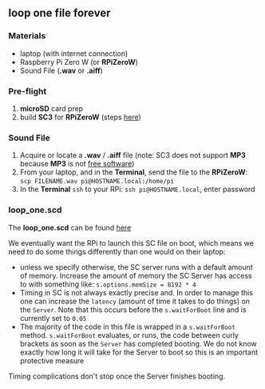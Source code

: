 ## loop one file forever

### Materials
* laptop (with internet connection)
* Raspberry Pi Zero W (or **RPiZeroW**)
* Sound File (**.wav** or **.aiff**)

### Pre-flight

1. **microSD** card prep
2. build **SC3** for **RPiZeroW** (steps [here](https://github.com/redFrik/supercolliderStandaloneRPI1))


### Sound File

1. Acquire or locate a **.wav** / **.aiff** file (note: SC3 does not support **MP3** because **MP3** is not [free software](https://en.wikipedia.org/wiki/Free_software))
2. From your laptop, and in the **Terminal**, send the file to the **RPiZeroW**: `scp FILENAME.wav pi@HOSTNAME.local:/home/pi`
3. In the **Terminal** `ssh` to your RPi: `ssh pi@HOSTNAME.local`, enter password


### loop_one.scd

The **loop_one.scd** can be found [here](../blob/master/fixed_media/scripts/loop_one.scd)

We eventually want the RPi to launch this SC file on boot, which means we need to do some things differently than one would on their laptop:
* unless we specify otherwise, the SC server runs with a default amount of memory. Increase the amount of memory the SC Server has access to with something like: `s.options.memSize = 8192 * 4`
* Timing in SC is not always exactly precise and. In order to manage this one can increase the `latency` (amount of time it takes to do things) on the `Server`. Note that this occurs before the `s.waitForBoot` line and is currently set to `0.05`
* The majority of the code in this file is wrapped in a `s.waitForBoot` method. `s.waitForBoot` evaluates, or runs, the code between curly brackets as soon as the `Server` has completed booting. We do not know exactly how long it will take for the Server to boot so this is an important protective measure

Timing complications don't stop once the Server finishes booting.
